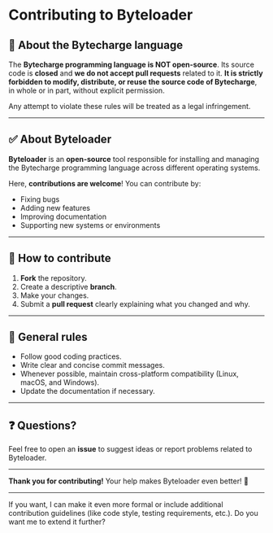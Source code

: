 # Contributing to Byteloader

## 📜 About the Bytecharge language

The **Bytecharge programming language is NOT open-source**. Its source code is **closed** and **we do not accept pull requests** related to it.
**It is strictly forbidden to modify, distribute, or reuse the source code of Bytecharge**, in whole or in part, without explicit permission.

Any attempt to violate these rules will be treated as a legal infringement.

---

## ✅ About Byteloader

**Byteloader** is an **open-source** tool responsible for installing and managing the Bytecharge programming language across different operating systems.

Here, **contributions are welcome**! You can contribute by:

* Fixing bugs
* Adding new features
* Improving documentation
* Supporting new systems or environments

---

## 🚀 How to contribute

1. **Fork** the repository.
2. Create a descriptive **branch**.
3. Make your changes.
4. Submit a **pull request** clearly explaining what you changed and why.

---

## 📌 General rules

* Follow good coding practices.
* Write clear and concise commit messages.
* Whenever possible, maintain cross-platform compatibility (Linux, macOS, and Windows).
* Update the documentation if necessary.

---

## ❓ Questions?

Feel free to open an **issue** to suggest ideas or report problems related to Byteloader.

---

**Thank you for contributing!**
Your help makes Byteloader even better! 🚀

---

If you want, I can make it even more formal or include additional contribution guidelines (like code style, testing requirements, etc.). Do you want me to extend it further?
